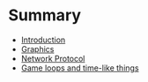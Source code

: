# Summary

- [Introduction](./introduction.md)
- [Graphics](./graphics.md)
- [Network Protocol](./network_protocol.md)
- [Game loops and time-like things](./time.md)

